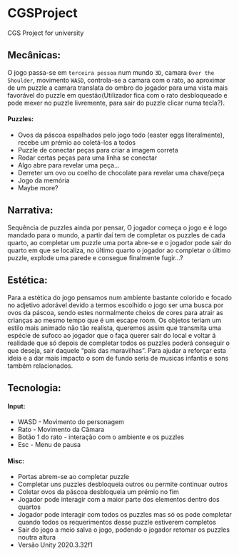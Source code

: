 # CGSProject
CGS Project for university

## Mecânicas: 
O jogo passa-se em `terceira pessoa` num mundo `3D`, camara `Over the Shoulder`, movimento `WASD`, controla-se a camara com o rato, ao aproximar de um puzzle a camara translata do ombro do jogador para uma vista mais favorável do puzzle em questão(Utilizador fica com o rato desbloqueado e pode mexer no puzzle livremente, para sair do puzzle clicar numa tecla?).
#### Puzzles:
- Ovos da páscoa espalhados pelo jogo todo (easter eggs literalmente), recebe um prémio ao coletá-los a todos
- Puzzle de conectar peças para criar a imagem correta
- Rodar certas peças para uma linha se conectar
- Algo abre para revelar uma peça...
- Derreter um ovo ou coelho de chocolate para revelar uma chave/peça
- Jogo da memória
- Maybe more?

## Narrativa: 
Sequência de puzzles ainda por pensar, O jogador começa o jogo e é logo mandado para o mundo, a partir daí tem de completar os puzzles de cada quarto, ao completar um puzzle uma porta abre-se e o jogador pode sair do quarto em que se localiza, no último quarto o jogador ao completar o último puzzle, explode uma parede e consegue finalmente fugir...?

## Estética: 
Para a estética do jogo pensamos num ambiente bastante colorido e focado no adjetivo adorável devido a termos escolhido o jogo ser uma busca por ovos da páscoa, sendo estes normalmente cheios de cores para atrair as crianças ao mesmo tempo que é um escape room. Os objetos teriam um estilo mais animado não tão realista, queremos assim que transmita uma espécie de sufoco ao jogador que o faça querer sair do local e voltar á realidade que só depois de completar todos os puzzles poderá conseguir o que deseja, sair daquele “pais das maravilhas”. Para ajudar a reforçar esta ideia e a dar mais impacto o som de fundo seria de musicas infantis e sons também relacionados.

## Tecnologia: 
#### Input:
- WASD - Movimento do personagem
- Rato - Movimento da Câmara
- Botão 1 do rato - interação com o ambiente e os puzzles
- Esc - Menu de pausa

#### Misc:
- Portas abrem-se ao completar puzzle
- Completar uns puzzles desbloqueia outros ou permite continuar outros
- Coletar ovos da páscoa desbloqueia um prémio no fim
- Jogador pode interagir com a maior parte dos elementos dentro dos quartos
- Jogador pode interagir com todos os puzzles mas só os pode completar quando todos os requerimentos desse puzzle estiverem completos
- Sair do jogo a meio salva o jogo, podendo o jogador retomar os puzzles noutra altura
- Versão Unity 2020.3.32f1
